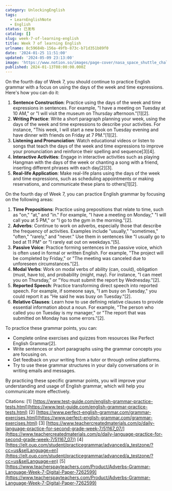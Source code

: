 ```yaml
---
category: UnlockingEnglish
tags:
  - LearnEnglishNote
  - English
status: 已发布
catalog: []
slug: week-7-of-learning-english
title: Week 7 of learning English
urlname: 8c59684b-156a-49fb-873c-b71d351b89f0
date: '2024-01-25 11:51:00'
updated: '2024-05-09 23:13:00'
image: 'https://www.notion.so/images/page-cover/nasa_space_shuttle_challenger.jpg'
published: 2024-01-13T08:00:00.000Z
---
```


On the fourth day of Week 7, you should continue to practice English grammar with a focus on using the days of the week and time expressions. Here's how you can do it:

1. **Sentence Construction**: Practice using the days of the week and time expressions in sentences. For example, "I have a meeting on Tuesday at 10 AM," or "I will visit the museum on Thursday afternoon."[1][2].
2. **Writing Practice**: Write a short paragraph planning your week, using the days of the week and time expressions to describe your activities. For instance, "This week, I will start a new book on Tuesday evening and have dinner with friends on Friday at 7 PM."[1][2].
3. **Listening and Pronunciation**: Watch educational videos or listen to songs that teach the days of the week and time expressions to improve your pronunciation and reinforce their spelling and sequence[3][4].
4. **Interactive Activities**: Engage in interactive activities such as playing Hangman with the days of the week or chanting a song with a friend, inserting different phrases with each day[2][3].
5. **Real-life Application**: Make real-life plans using the days of the week and time expressions, such as scheduling appointments or making reservations, and communicate these plans to others[1][2].

On the fourth day of Week 7, you can practice English grammar by focusing on the following areas:

1. **Time Prepositions**: Practice using prepositions that relate to time, such as "on," "at," and "in." For example, "I have a meeting on Monday," "I will call you at 5 PM," or "I go to the gym in the morning."[2].
2. **Adverbs**: Continue to work on adverbs, especially those that describe the frequency of activities. Examples include "usually," "sometimes," "often," "rarely," and "never." Use them in sentences like "I usually go to bed at 11 PM" or "I rarely eat out on weekdays."[5].
3. **Passive Voice**: Practice forming sentences in the passive voice, which is often used in formal or written English. For example, "The project will be completed by Friday," or "The meeting was canceled due to unforeseen circumstances."[2].
4. **Modal Verbs**: Work on modal verbs of ability (can, could), obligation (must, have to), and probability (might, may). For instance, "I can meet you on Thursday," or "You must submit the report by Wednesday."[2].
5. **Reported Speech**: Practice transforming direct speech into reported speech. For example, if someone says, "I am busy on Tuesday," you could report it as "He said he was busy on Tuesday."[2].
6. **Relative Clauses**: Learn how to use defining relative clauses to provide essential information about a noun. For example, "The person who called you on Tuesday is my manager," or "The report that was submitted on Monday has some errors."[2].

To practice these grammar points, you can:

- Complete online exercises and quizzes from resources like Perfect English Grammar[2].
- Write sentences or short paragraphs using the grammar concepts you are focusing on.
- Get feedback on your writing from a tutor or through online platforms.
- Try to use these grammar structures in your daily conversations or in writing emails and messages.

By practicing these specific grammar points, you will improve your understanding and usage of English grammar, which will help you communicate more effectively.


Citations:
[1] [https://www.test-guide.com/english-grammar-practice-tests.html](https://www.test-guide.com/english-grammar-practice-tests.html)
[2] [https://www.perfect-english-grammar.com/grammar-exercises.html](https://www.perfect-english-grammar.com/grammar-exercises.html)
[3] [https://www.teachercreatedmaterials.com/p/daily-language-practice-for-second-grade-week-7/51167_07/](https://www.teachercreatedmaterials.com/p/daily-language-practice-for-second-grade-week-7/51167_07/)
[4] [https://elt.oup.com/student/practicegrammar/advanced/a_testzone/?cc=us&selLanguage=en](https://elt.oup.com/student/practicegrammar/advanced/a_testzone/?cc=us&selLanguage=en)
[5] [https://www.teacherspayteachers.com/Product/Adverbs-Grammar-Language-Week-7-Digital-Paper-7262599](https://www.teacherspayteachers.com/Product/Adverbs-Grammar-Language-Week-7-Digital-Paper-7262599)

